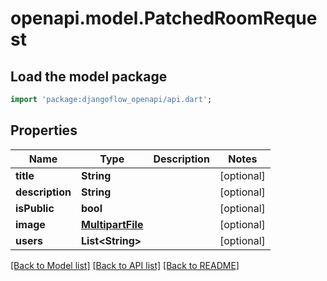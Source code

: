 # openapi.model.PatchedRoomRequest

## Load the model package

```dart
import 'package:djangoflow_openapi/api.dart';
```

## Properties

| Name            | Type                                  | Description | Notes      |
| --------------- | ------------------------------------- | ----------- | ---------- |
| **title**       | **String**                            |             | [optional] |
| **description** | **String**                            |             | [optional] |
| **isPublic**    | **bool**                              |             | [optional] |
| **image**       | [**MultipartFile**](MultipartFile.md) |             | [optional] |
| **users**       | **List&lt;String&gt;**                |             | [optional] |

[[Back to Model list]](../README.md#documentation-for-models) [[Back to API list]](../README.md#documentation-for-api-endpoints) [[Back to README]](../README.md)
